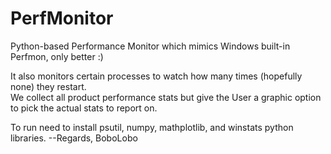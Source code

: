 # PerfMonitor
Python-based Performance Monitor which mimics Windows built-in Perfmon, only better :)  

It also monitors certain processes to watch how many times (hopefully none) they restart.  
We collect all product performance stats but give the User a graphic option to pick the actual stats to report on.

To run need to install psutil, numpy, mathplotlib, and winstats python libraries.
                           --Regards, BoboLobo
